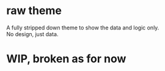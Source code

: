 # raw theme

A fully stripped down theme to show the data and logic only.  
No design, just data.

# WIP, broken as for now
